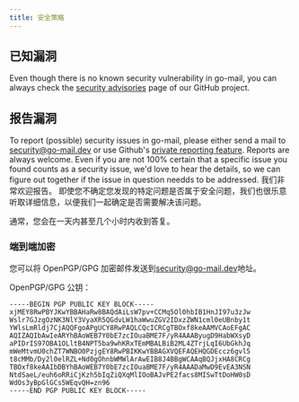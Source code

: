 ```yaml
---
title: 安全策略
---
```


## 已知漏洞

Even though there is no known security vulnerability in go-mail, you can always check the [security advisories](https://github.com/wneessen/go-mail/security/advisories) page of our GitHub project.

## 报告漏洞

To report (possible) security issues in go-mail, please either send a mail to [security@go-mail.dev](mailto:security@go-mail.dev) or use Github's [private reporting feature](https://github.com/wneessen/go-mail/security/advisories/new). Reports are always welcome. Even if you are not 100% certain that a specific issue you found counts as a security issue, we'd love to hear the details, so we can figure out together if the issue in question needds to be addressed. 我们非常欢迎报告。 即使您不确定您发现的特定问题是否属于安全问题，我们也很乐意听取详细信息，以便我们一起确定是否需要解决该问题。

通常，您会在一天内甚至几个小时内收到答复。

### 端到端加密
您可以将 OpenPGP/GPG 加密邮件发送到[security@go-mail.dev](mailto:security@go-mail.dev)地址。

OpenPGP/GPG 公钥：
```
-----BEGIN PGP PUBLIC KEY BLOCK-----
xjMEY8RwPBYJKwYBBAHaRw8BAQdAiLsW7pv+CCMq5Ol0hbIB1HnJI97u3zJw
Wslr7GJzgOzNK3NlY3VyaXR5QGdvLW1haWwuZGV2IDxzZWN1cml0eUBnby1t
YWlsLmRldj7CjAQQFgoAPgUCY8RwPAQLCQcICRCgTBOxf8keAAMVCAoEFgAC
AQIZAQIbAwIeARYhBAoWEB7Y0bE7zcIOuaBME7F/yR4AAAByugD9HabWXsyD
aPIDrIS97OBA1OLltB4NPT5ba9whKRxTEmMBALBiB2ML4ZTrjLqI6UbGkhJq
mWeMtvmU0chZT7WNBO0PzjgEY8RwPBIKKwYBBAGXVQEFAQEHQGDEccz6gvl5
t8cMMb/Dy2l0elRZL+Nd0gOhnbWMWlArAwEIB8J4BBgWCAAqBQJjxHA8CRCg
TBOxf8keAAIbDBYhBAoWEB7Y0bE7zcIOuaBME7F/yR4AAADaMwD9EvEA3NSN
NtdSaeL/euh6oRRiCjKzh5bIqZiQXqMlIOoBAJvPE2facs8MISwTtDoHW0sD
WdOs3yBpGlGCs5WEqvQH=zn96
-----END PGP PUBLIC KEY BLOCK-----
```